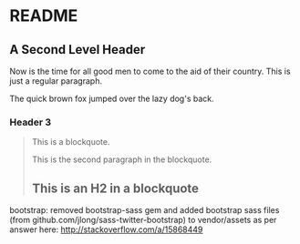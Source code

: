 README
====================

A Second Level Header
---------------------

Now is the time for all good men to come to
the aid of their country. This is just a
regular paragraph.

The quick brown fox jumped over the lazy
dog's back.

### Header 3

> This is a blockquote.
>
> This is the second paragraph in the blockquote.
>
> ## This is an H2 in a blockquote

bootstrap: removed bootstrap-sass gem and added bootstrap sass files (from github.com/jlong/sass-twitter-bootstrap) to vendor/assets as per answer here: http://stackoverflow.com/a/15868449
